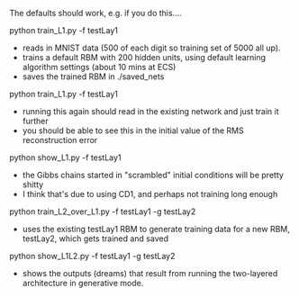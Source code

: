 The defaults should work, e.g. if you do this....

python train_L1.py -f testLay1

   * reads in MNIST data (500 of each digit so training set of 5000 all up).
   * trains a default RBM with 200 hidden units, using default learning algorithm settings (about 10 mins at ECS)
   * saves the trained RBM in ./saved_nets

python train_L1.py -f testLay1

   * running this again should read in the existing network and just train it further
   * you should be able to see this in the initial value of the RMS reconstruction error

python show_L1.py -f testLay1

   * the Gibbs chains started in "scrambled" initial conditions will be pretty shitty
   * I think that's due to using CD1, and perhaps not training long enough

python train_L2_over_L1.py -f testLay1 -g testLay2

   * uses the existing testLay1 RBM to generate training data for a new RBM, testLay2, which gets trained and saved

python show_L1L2.py -f testLay1 -g testLay2

   * shows the outputs (dreams) that result from running the two-layered architecture in generative mode.
